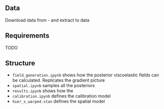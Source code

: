 ## Data
Download data from - and extract to data
## Requirements
TODO
## Structure
* ```field_generation.ipynb``` shows how the posterior viscoelastic fields can be calculated. Replicates the gradient picture
* ```spatial.ipynb``` samples all the posteriors
* ```results.ipynb``` shows how the 
* ```calibration.ipynb``` defines the calibration model
* ```hier_s_warped.stan``` defines the spatial model